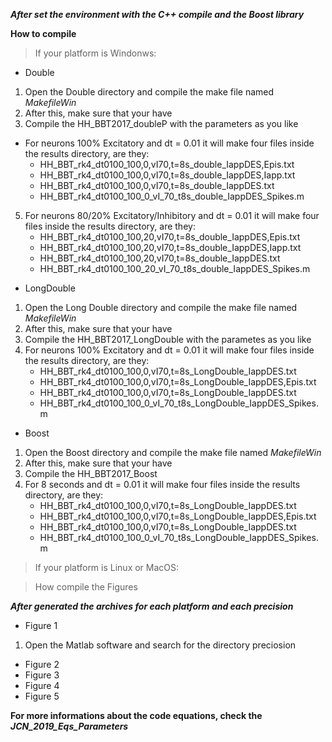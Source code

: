 
***After set the environment with the _C++ compile_ and the _Boost library_***

**How to compile**
> If your platform is Windonws:
- Double
1. Open the Double directory and compile the make file named *MakefileWin*		
2. After this, make sure that your have
3. Compile the HH_BBT2017_doubleP with the parameters as you like
- For neurons 100% Excitatory and dt = 0.01 it will make four files inside the results directory, are they:
	 - HH_BBT_rk4_dt0100_100,0,vI70,t=8s_double_IappDES,Epis.txt
	 - HH_BBT_rk4_dt0100_100,0,vI70,t=8s_double_IappDES,Iapp.txt
	 - HH_BBT_rk4_dt0100_100,0,vI70,t=8s_double_IappDES.txt
	 - HH_BBT_rk4_dt0100_100_0_vI_70_t8s_double_IappDES_Spikes.m
5. For neurons 80/20% Excitatory/Inhibitory and dt = 0.01 it will make four files inside the results directory, are they:
	 - HH_BBT_rk4_dt0100_100,20,vI70,t=8s_double_IappDES,Epis.txt
	 - HH_BBT_rk4_dt0100_100,20,vI70,t=8s_double_IappDES,Iapp.txt
	 - HH_BBT_rk4_dt0100_100,20,vI70,t=8s_double_IappDES.txt
	 - HH_BBT_rk4_dt0100_100_20_vI_70_t8s_double_IappDES_Spikes.m

- LongDouble
1. Open the Long Double directory and compile the make file named *MakefileWin*		
2. After this, make sure that your have
3. Compile the HH_BBT2017_LongDouble with the parametes as you like
4. For neurons 100% Excitatory and dt = 0.01 it will make four files inside the results directory, are they:
	 - HH_BBT_rk4_dt0100_100,0,vI70,t=8s_LongDouble_IappDES.txt
	 - HH_BBT_rk4_dt0100_100,0,vI70,t=8s_LongDouble_IappDES,Epis.txt
	 - HH_BBT_rk4_dt0100_100,0,vI70,t=8s_LongDouble_IappDES.txt
	 - HH_BBT_rk4_dt0100_100_0_vI_70_t8s_LongDouble_IappDES_Spikes.m
- Boost
1. Open the Boost directory and compile the make file named *MakefileWin*		
2. After this, make sure that your have
3. Compile the HH_BBT2017_Boost
4. For 8 seconds and dt = 0.01 it will make four files inside the results directory, are they:
	 - HH_BBT_rk4_dt0100_100,0,vI70,t=8s_LongDouble_IappDES.txt
	 - HH_BBT_rk4_dt0100_100,0,vI70,t=8s_LongDouble_IappDES,Epis.txt
	 - HH_BBT_rk4_dt0100_100,0,vI70,t=8s_LongDouble_IappDES.txt
	 - HH_BBT_rk4_dt0100_100_0_vI_70_t8s_LongDouble_IappDES_Spikes.m
> If your platform is Linux or MacOS:

> How compile the Figures

***After generated the archives for each platform and each precision***
- Figure 1
1. Open the Matlab software and search for the directory preciosion 
- Figure 2 
- Figure 3 
- Figure 4 
- Figure 5 

**For more informations about the code equations, check the _JCN_2019_Eqs_Parameters_**
